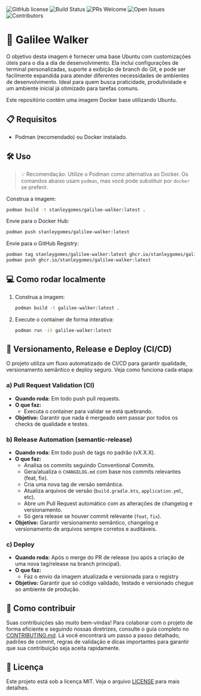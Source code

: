 ![GitHub license](https://img.shields.io/badge/license-MIT-blue.svg)
![Build Status](https://img.shields.io/github/actions/workflow/status/stanleygomes/galilee-walker/deploy.yml)
![PRs Welcome](https://img.shields.io/badge/PRs-welcome-brightgreen.svg)
![Open Issues](https://img.shields.io/github/issues/stanleygomes/galilee-walker)
![Contributors](https://img.shields.io/github/contributors/stanleygomes/galilee-walker)

# 🐳 Galilee Walker

O objetivo desta imagem é fornecer uma base Ubuntu com customizações úteis para o dia a dia de desenvolvimento. Ela inclui configurações de terminal personalizadas, suporte a exibição de branch do Git, e pode ser facilmente expandida para atender diferentes necessidades de ambientes de desenvolvimento. Ideal para quem busca praticidade, produtividade e um ambiente inicial já otimizado para tarefas comuns.

Este repositório contém uma imagem Docker base utilizando Ubuntu.

## 📋 Requisitos

- Podman (recomendado) ou Docker instalado.

## 🛠️ Uso

> 💡 Recomendação: Utilize o Podman como alternativa ao Docker. Os comandos abaixo usam `podman`, mas você pode substituir por `docker` se preferir.

Construa a imagem:
```sh
podman build -t stanleygomes/galilee-walker:latest .
```

Envie para o Docker Hub:
```sh
podman push stanleygomes/galilee-walker:latest
```

Envie para o GitHub Registry:
```sh
podman tag stanleygomes/galilee-walker:latest ghcr.io/stanleygomes/galilee-walker:latest
podman push ghcr.io/stanleygomes/galilee-walker:latest
```

## 💻 Como rodar localmente

1. Construa a imagem:
   ```sh
   podman build -t galilee-walker:latest .
   ```

2. Execute o container de forma interativa:
   ```sh
   podman run -it galilee-walker:latest
   ```

## 🚀 Versionamento, Release e Deploy (CI/CD)

O projeto utiliza um fluxo automatizado de CI/CD para garantir qualidade, versionamento semântico e deploy seguro. Veja como funciona cada etapa:

### a) Pull Request Validation (CI)
- **Quando roda:** Em todo push pull requests.
- **O que faz:**
  - Executa o container para validar se está quebrando.
- **Objetivo:** Garantir que nada é mergeado sem passar por todos os checks de qualidade e testes.

### b) Release Automation (semantic-release)
- **Quando roda:** Em todo push de tags no padrão (vX.X.X).
- **O que faz:**
  - Analisa os commits seguindo Conventional Commits.
  - Gera/atualiza o `CHANGELOG.md` com base nos commits relevantes (feat, fix).
  - Cria uma nova tag de versão semântica.
  - Atualiza arquivos de versão (`build.gradle.kts`, `application.yml`, etc).
  - Abre um Pull Request automático com as alterações de changelog e versionamento.
  - Só gera release se houver commit relevante (`feat`, `fix`).
- **Objetivo:** Garantir versionamento semântico, changelog e versionamento de arquivos sempre corretos e auditáveis.

### c) Deploy
- **Quando roda:** Após o merge do PR de release (ou após a criação de uma nova tag/release na branch principal).
- **O que faz:**
  - Faz o envio da imagem atualizada e versionada para o registry
- **Objetivo:** Garantir que só código validado, testado e versionado chegue ao ambiente de produção.


## 🤝 Como contribuir

Suas contribuições são muito bem-vindas! Para colaborar com o projeto de forma eficiente e seguindo nossas diretrizes, consulte o guia completo no [CONTRIBUTING.md](CONTRIBUTING.md). Lá você encontrará um passo a passo detalhado, padrões de commit, regras de validação e dicas importantes para garantir que sua contribuição seja aceita rapidamente.

## 📜 Licença

Este projeto está sob a licença MIT. Veja o arquivo [LICENSE](LICENSE) para mais detalhes.
